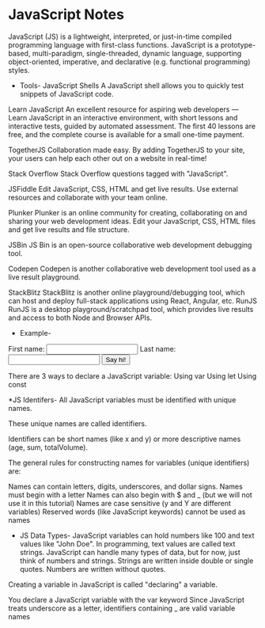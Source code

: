 # JavaScript Notes
JavaScript (JS) is a lightweight, interpreted, or just-in-time compiled programming language with first-class functions.
JavaScript is a prototype-based, multi-paradigm, single-threaded, dynamic language, supporting object-oriented, imperative, and declarative (e.g. functional programming) styles.

* Tools-
JavaScript Shells
A JavaScript shell allows you to quickly test snippets of JavaScript code.

Learn JavaScript
An excellent resource for aspiring web developers — Learn JavaScript in an interactive environment, with short lessons and interactive tests, guided by automated assessment. The first 40 lessons are free, and the complete course is available for a small one-time payment.

TogetherJS
Collaboration made easy. By adding TogetherJS to your site, your users can help each other out on a website in real-time!

Stack Overflow
Stack Overflow questions tagged with "JavaScript".

JSFiddle
Edit JavaScript, CSS, HTML and get live results. Use external resources and collaborate with your team online.

Plunker
Plunker is an online community for creating, collaborating on and sharing your web development ideas. Edit your JavaScript, CSS, HTML files and get live results and file structure.

JSBin
JS Bin is an open-source collaborative web development debugging tool.

Codepen
Codepen is another collaborative web development tool used as a live result playground.

StackBlitz
StackBlitz is another online playground/debugging tool, which can host and deploy full-stack applications using React, Angular, etc.
RunJS
RunJS is a desktop playground/scratchpad tool, which provides live results and access to both Node and Browser APIs.
* Example- 
<html>
<head>
  <title>Hello World</title>
</head>
<body>
 
First name: <input id="first_name">
Last name: <input id="last_name">
<button id="say">Say hi!</button>

There are 3 ways to declare a JavaScript variable:
Using var
Using let
Using const

*JS Identifers-
All JavaScript variables must be identified with unique names.

These unique names are called identifiers.

Identifiers can be short names (like x and y) or more descriptive names (age, sum, totalVolume).

The general rules for constructing names for variables (unique identifiers) are:

Names can contain letters, digits, underscores, and dollar signs.
Names must begin with a letter
Names can also begin with $ and _ (but we will not use it in this tutorial)
Names are case sensitive (y and Y are different variables)
Reserved words (like JavaScript keywords) cannot be used as names

* JS Data Types-
JavaScript variables can hold numbers like 100 and text values like "John Doe".
In programming, text values are called text strings.
JavaScript can handle many types of data, but for now, just think of numbers and strings.
Strings are written inside double or single quotes. Numbers are written without quotes.

Creating a variable in JavaScript is called "declaring" a variable.

You declare a JavaScript variable with the var keyword
Since JavaScript treats underscore as a letter, identifiers containing _ are valid variable names
